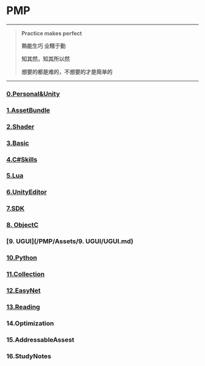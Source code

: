 # PMP

***

> **Practice makes perfect**
>
> **熟能生巧 业精于勤**
>
> **知其然，知其所以然**
>
> **想要的都是难的，不想要的才是简单的**

***

### [0.Personal&Unity](/PMP/Assets/1.AssetBundle/0.Personal&Unity.md)

### [1.AssetBundle](/PMP/Assets/1.AssetBundle/1.AssetBundle.md)

### [2.Shader](/PMP/Assets/2.Shader/2.Shader.md)

### [3.Basic](/PMP/Assets/3.Basic/3.Basic.md)

### [4.C#Skills](/PMP/Assets/4.C#Skills/4.C#Skills.md)

### [5.Lua](/PMP/Assets/5.Lua/5.Lua.md)

### [6.UnityEditor](/PMP/Assets/6.UnityEditor/6.UnityEditor.md)

### [7.SDK](/PMP/Assets/7.SDK/7.SDK.md)

### [8. ObjectC](/PMP/Assets/8.ObjectC/8.ObjectC.md)


### [9. UGUI](/PMP/Assets/9. UGUI/UGUI.md)


### [10.Python](/PMP/Assets/10.Python/10.Python.md)

### [11.Collection](/PMP/Assets/11.Collection/11.Collection.md)

### [12.EasyNet](/PMP/Assets/12.EasyNet/12.EasyNet.md)

### [13.Reading](/PMP/Assets/13.Reading/13.Reading.md)

### 14.Optimization

### **15.AddressableAssest**

### 16.StudyNotes





